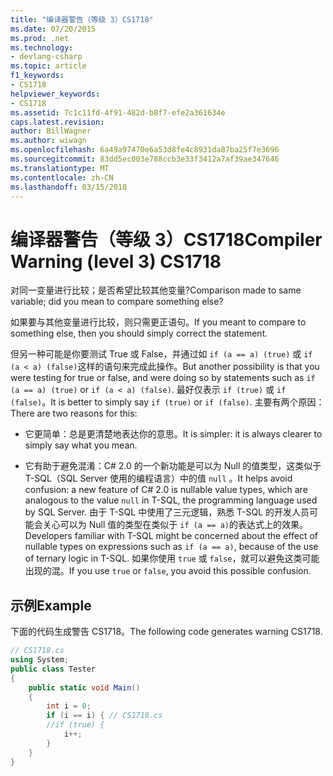 ```yaml
---
title: "编译器警告（等级 3）CS1718"
ms.date: 07/20/2015
ms.prod: .net
ms.technology:
- devlang-csharp
ms.topic: article
f1_keywords:
- CS1718
helpviewer_keywords:
- CS1718
ms.assetid: 7c1c11fd-4f91-482d-b8f7-efe2a361634e
caps.latest.revision: 
author: BillWagner
ms.author: wiwagn
ms.openlocfilehash: 6a49a97470e6a53d8fe4c8931da87ba25f7e3696
ms.sourcegitcommit: 83dd5ec003e788ccb3e33f3412a7af39ae347646
ms.translationtype: MT
ms.contentlocale: zh-CN
ms.lasthandoff: 03/15/2018
---
```

# <a name="compiler-warning-level-3-cs1718"></a><span data-ttu-id="e8cce-102">编译器警告（等级 3）CS1718</span><span class="sxs-lookup"><span data-stu-id="e8cce-102">Compiler Warning (level 3) CS1718</span></span>
<span data-ttu-id="e8cce-103">对同一变量进行比较；是否希望比较其他变量?</span><span class="sxs-lookup"><span data-stu-id="e8cce-103">Comparison made to same variable; did you mean to compare something else?</span></span>  
  
 <span data-ttu-id="e8cce-104">如果要与其他变量进行比较，则只需更正语句。</span><span class="sxs-lookup"><span data-stu-id="e8cce-104">If you meant to compare to something else, then you should simply correct the statement.</span></span>  
  
 <span data-ttu-id="e8cce-105">但另一种可能是你要测试 True 或 False，并通过如 `if (a == a) (true)` 或 `if (a < a) (false)`这样的语句来完成此操作。</span><span class="sxs-lookup"><span data-stu-id="e8cce-105">But another possibility is that you were testing for true or false, and were doing so by statements such as `if (a == a) (true)` or `if (a < a) (false)`.</span></span> <span data-ttu-id="e8cce-106">最好仅表示 `if (true)` 或 `if (false)`。</span><span class="sxs-lookup"><span data-stu-id="e8cce-106">It is better to simply say `if (true)` or `if (false)`.</span></span> <span data-ttu-id="e8cce-107">主要有两个原因：</span><span class="sxs-lookup"><span data-stu-id="e8cce-107">There are two reasons for this:</span></span>  
  
-   <span data-ttu-id="e8cce-108">它更简单：总是更清楚地表达你的意思。</span><span class="sxs-lookup"><span data-stu-id="e8cce-108">It is simpler: it is always clearer to simply say what you mean.</span></span>  
  
-   <span data-ttu-id="e8cce-109">它有助于避免混淆：C# 2.0 的一个新功能是可以为 Null 的值类型，这类似于 T-SQL（SQL Server 使用的编程语言）中的值 `null` 。</span><span class="sxs-lookup"><span data-stu-id="e8cce-109">It helps avoid confusion: a new feature of C# 2.0 is nullable value types, which are analogous to the value `null` in T-SQL, the programming language used by SQL Server.</span></span> <span data-ttu-id="e8cce-110">由于 T-SQL 中使用了三元逻辑，熟悉 T-SQL 的开发人员可能会关心可以为 Null 值的类型在类似于 `if (a == a)`的表达式上的效果。</span><span class="sxs-lookup"><span data-stu-id="e8cce-110">Developers familiar with T-SQL might be concerned about the effect of nullable types on expressions such as `if (a == a)`, because of the use of ternary logic in T-SQL.</span></span> <span data-ttu-id="e8cce-111">如果你使用 `true` 或 `false`，就可以避免这类可能出现的混。</span><span class="sxs-lookup"><span data-stu-id="e8cce-111">If you use `true` or `false`, you avoid this possible confusion.</span></span>  
  
## <a name="example"></a><span data-ttu-id="e8cce-112">示例</span><span class="sxs-lookup"><span data-stu-id="e8cce-112">Example</span></span>  
 <span data-ttu-id="e8cce-113">下面的代码生成警告 CS1718。</span><span class="sxs-lookup"><span data-stu-id="e8cce-113">The following code generates warning CS1718.</span></span>  
  
```csharp  
// CS1718.cs  
using System;  
public class Tester   
{  
    public static void Main()   
    {   
        int i = 0;  
        if (i == i) { // CS1718.cs  
        //if (true) {   
            i++;  
        }  
    }  
}  
```
